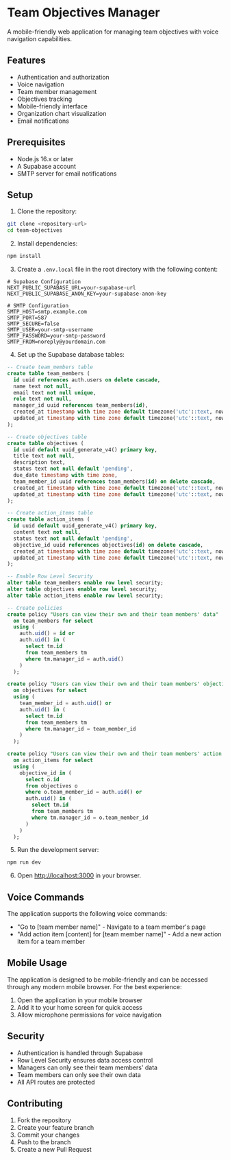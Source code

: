 # Team Objectives Manager

A mobile-friendly web application for managing team objectives with voice navigation capabilities.

## Features

- Authentication and authorization
- Voice navigation
- Team member management
- Objectives tracking
- Mobile-friendly interface
- Organization chart visualization
- Email notifications

## Prerequisites

- Node.js 16.x or later
- A Supabase account
- SMTP server for email notifications

## Setup

1. Clone the repository:
```bash
git clone <repository-url>
cd team-objectives
```

2. Install dependencies:
```bash
npm install
```

3. Create a `.env.local` file in the root directory with the following content:
```env
# Supabase Configuration
NEXT_PUBLIC_SUPABASE_URL=your-supabase-url
NEXT_PUBLIC_SUPABASE_ANON_KEY=your-supabase-anon-key

# SMTP Configuration
SMTP_HOST=smtp.example.com
SMTP_PORT=587
SMTP_SECURE=false
SMTP_USER=your-smtp-username
SMTP_PASSWORD=your-smtp-password
SMTP_FROM=noreply@yourdomain.com
```

4. Set up the Supabase database tables:

```sql
-- Create team_members table
create table team_members (
  id uuid references auth.users on delete cascade,
  name text not null,
  email text not null unique,
  role text not null,
  manager_id uuid references team_members(id),
  created_at timestamp with time zone default timezone('utc'::text, now()) not null,
  updated_at timestamp with time zone default timezone('utc'::text, now()) not null
);

-- Create objectives table
create table objectives (
  id uuid default uuid_generate_v4() primary key,
  title text not null,
  description text,
  status text not null default 'pending',
  due_date timestamp with time zone,
  team_member_id uuid references team_members(id) on delete cascade,
  created_at timestamp with time zone default timezone('utc'::text, now()) not null,
  updated_at timestamp with time zone default timezone('utc'::text, now()) not null
);

-- Create action_items table
create table action_items (
  id uuid default uuid_generate_v4() primary key,
  content text not null,
  status text not null default 'pending',
  objective_id uuid references objectives(id) on delete cascade,
  created_at timestamp with time zone default timezone('utc'::text, now()) not null,
  updated_at timestamp with time zone default timezone('utc'::text, now()) not null
);

-- Enable Row Level Security
alter table team_members enable row level security;
alter table objectives enable row level security;
alter table action_items enable row level security;

-- Create policies
create policy "Users can view their own and their team members' data"
  on team_members for select
  using (
    auth.uid() = id or
    auth.uid() in (
      select tm.id
      from team_members tm
      where tm.manager_id = auth.uid()
    )
  );

create policy "Users can view their own and their team members' objectives"
  on objectives for select
  using (
    team_member_id = auth.uid() or
    auth.uid() in (
      select tm.id
      from team_members tm
      where tm.manager_id = team_member_id
    )
  );

create policy "Users can view their own and their team members' action items"
  on action_items for select
  using (
    objective_id in (
      select o.id
      from objectives o
      where o.team_member_id = auth.uid() or
      auth.uid() in (
        select tm.id
        from team_members tm
        where tm.manager_id = o.team_member_id
      )
    )
  );
```

5. Run the development server:
```bash
npm run dev
```

6. Open [http://localhost:3000](http://localhost:3000) in your browser.

## Voice Commands

The application supports the following voice commands:

- "Go to [team member name]" - Navigate to a team member's page
- "Add action item [content] for [team member name]" - Add a new action item for a team member

## Mobile Usage

The application is designed to be mobile-friendly and can be accessed through any modern mobile browser. For the best experience:

1. Open the application in your mobile browser
2. Add it to your home screen for quick access
3. Allow microphone permissions for voice navigation

## Security

- Authentication is handled through Supabase
- Row Level Security ensures data access control
- Managers can only see their team members' data
- Team members can only see their own data
- All API routes are protected

## Contributing

1. Fork the repository
2. Create your feature branch
3. Commit your changes
4. Push to the branch
5. Create a new Pull Request 